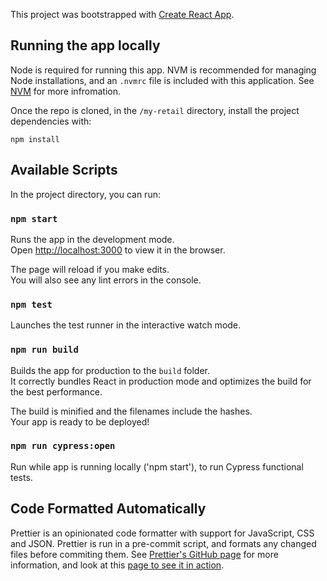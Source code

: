 This project was bootstrapped with [Create React App](https://github.com/facebookincubator/create-react-app).

## Running the app locally

Node is required for running this app. NVM is recommended for managing Node installations, and an `.nvmrc` file is included with this application. See [NVM](https://github.com/creationix/nvm#installation) for more infromation.

Once the repo is cloned, in the `/my-retail` directory, install the project dependencies with:

```
npm install
```

## Available Scripts

In the project directory, you can run:

### `npm start`

Runs the app in the development mode.<br>
Open [http://localhost:3000](http://localhost:3000) to view it in the browser.

The page will reload if you make edits.<br>
You will also see any lint errors in the console.

### `npm test`

Launches the test runner in the interactive watch mode.

### `npm run build`

Builds the app for production to the `build` folder.<br>
It correctly bundles React in production mode and optimizes the build for the best performance.

The build is minified and the filenames include the hashes.<br>
Your app is ready to be deployed!

### `npm run cypress:open`

Run while app is running locally ('npm start'), to run Cypress functional tests.

## Code Formatted Automatically

Prettier is an opinionated code formatter with support for JavaScript, CSS and JSON. Prettier is run in a pre-commit script, and formats any changed files before commiting them. See [Prettier's GitHub page](https://github.com/prettier/prettier) for more information, and look at this [page to see it in action](https://prettier.github.io/prettier/).
